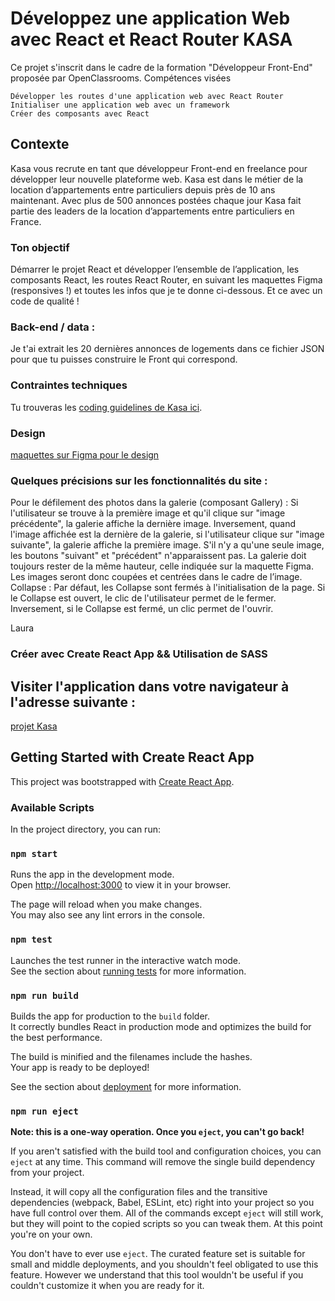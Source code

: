 # Développez une application Web avec React et React Router KASA
Ce projet s'inscrit dans le cadre de la formation "Développeur Front-End" proposée par OpenClassrooms.
Compétences visées

    Développer les routes d'une application web avec React Router
    Initialiser une application web avec un framework
    Créer des composants avec React
    
## Contexte 
Kasa vous recrute en tant que développeur Front-end en freelance pour développer leur nouvelle plateforme web. Kasa est dans le métier de la location d’appartements entre particuliers depuis près de 10 ans maintenant. Avec plus de 500 annonces postées chaque jour Kasa fait partie des leaders de la location d’appartements entre particuliers en France.

### Ton objectif
Démarrer le projet React et développer l’ensemble de l’application, les composants React, les routes React Router, en suivant les maquettes Figma (responsives !) et toutes les infos que je te donne ci-dessous. Et ce avec un code de qualité !

### Back-end / data :
Je t'ai extrait les 20 dernières annonces de logements dans ce fichier JSON pour que tu puisses construire le Front qui correspond.

### Contraintes techniques
Tu trouveras les [coding guidelines de Kasa ici](https://course.oc-static.com/projects/Front-End+V2/P9+React+1/Coding+guidelines+Kasa+FR.pdf).

### Design
[maquettes sur Figma pour le design](https://www.figma.com/file/bAnXDNqRKCRRP8mY2gcb5p/UI-Design-Kasa-FR?node-id=4%3A1)

### Quelques précisions sur les fonctionnalités du site :

Pour le défilement des photos dans la galerie (composant Gallery) :
    Si l'utilisateur se trouve à la première image et qu'il clique sur "image précédente", la galerie affiche la dernière image.
    Inversement, quand l'image affichée est la dernière de la galerie, si l'utilisateur clique sur "image suivante", la galerie affiche la première image.
    S'il n'y a qu'une seule image, les boutons "suivant" et "précédent" n'apparaissent pas.
    La galerie doit toujours rester de la même hauteur, celle indiquée sur la maquette Figma. Les images seront donc coupées et centrées dans le cadre de l’image.
    Collapse : Par défaut, les Collapse sont fermés à l'initialisation de la page.
    Si le Collapse est ouvert, le clic de l'utilisateur permet de le fermer.
    Inversement, si le Collapse est fermé, un clic permet de l'ouvrir.

Laura

### Créer avec Create React App && Utilisation de SASS

## Visiter l'application dans votre navigateur à l'adresse suivante :
[projet Kasa](https://620f80ef8e97ad4be5dd8b46--acapolungo-kasa.netlify.app/)

## Getting Started with Create React App
This project was bootstrapped with [Create React App](https://github.com/facebook/create-react-app).

### Available Scripts
In the project directory, you can run:

### `npm start`

Runs the app in the development mode.\
Open [http://localhost:3000](http://localhost:3000) to view it in your browser.

The page will reload when you make changes.\
You may also see any lint errors in the console.

### `npm test`

Launches the test runner in the interactive watch mode.\
See the section about [running tests](https://facebook.github.io/create-react-app/docs/running-tests) for more information.

### `npm run build`

Builds the app for production to the `build` folder.\
It correctly bundles React in production mode and optimizes the build for the best performance.

The build is minified and the filenames include the hashes.\
Your app is ready to be deployed!

See the section about [deployment](https://facebook.github.io/create-react-app/docs/deployment) for more information.

### `npm run eject`

**Note: this is a one-way operation. Once you `eject`, you can't go back!**

If you aren't satisfied with the build tool and configuration choices, you can `eject` at any time. This command will remove the single build dependency from your project.

Instead, it will copy all the configuration files and the transitive dependencies (webpack, Babel, ESLint, etc) right into your project so you have full control over them. All of the commands except `eject` will still work, but they will point to the copied scripts so you can tweak them. At this point you're on your own.

You don't have to ever use `eject`. The curated feature set is suitable for small and middle deployments, and you shouldn't feel obligated to use this feature. However we understand that this tool wouldn't be useful if you couldn't customize it when you are ready for it.
